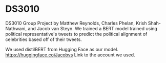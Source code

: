 # DS3010
DS3010 Group Project by Matthew Reynolds,  Charles Phelan, Krish Shah-Nathwani, and Jacob van Steyn. We trained a BERT model trained using political representative's tweets to predict the political alignment of celebrities based off of their tweets.

We used distilBERT from Hugging Face as our model.
https://huggingface.co/Jacobvs
Link to the account we used.
